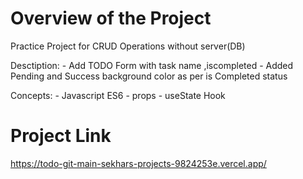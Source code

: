 # Overview of the Project
Practice Project for CRUD Operations without server(DB)

Desctiption:
    - Add TODO Form with task name ,iscompleted
    - Added Pending and Success background color as per is Completed status

Concepts:
    - Javascript ES6
    - props
    - useState Hook
    
# Project Link
https://todo-git-main-sekhars-projects-9824253e.vercel.app/
